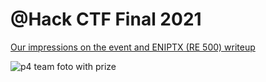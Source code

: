 # @Hack CTF Final 2021

[Our impressions on the event and ENIPTX (RE 500) writeup](https://blog.stmcyber.com/athack-ctf-impressions-and-eniptx-re-500-writeup/)

![p4 team foto with prize](https://blog.stmcyber.com/wp-content/uploads/2021/12/DSCF6299_7_1-scaled.jpg)
